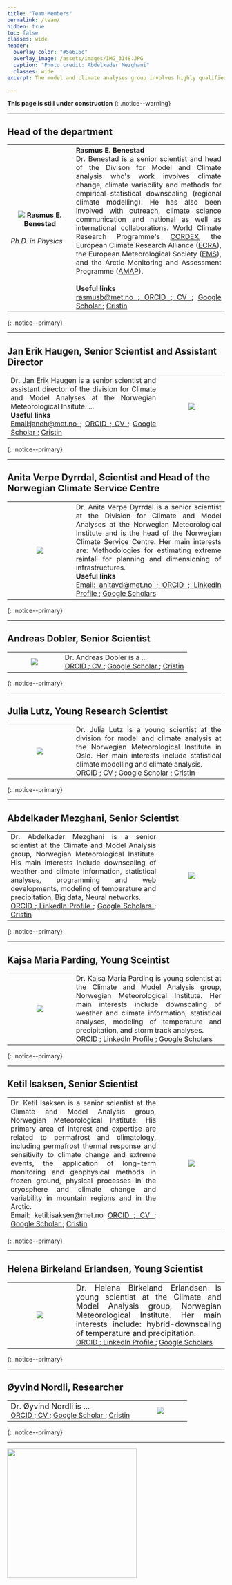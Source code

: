 ```yaml
---
title: "Team Members"
permalink: /team/
hidden: true
toc: false
classes: wide
header:
  overlay_color: "#5e616c"
  overlay_image: /assets/images/IMG_3148.JPG
  caption: "Photo credit: Abdelkader Mezghani"
  classes: wide
excerpt: The model and climate analyses group involves highly qualified leading scientists and researchers. The team consists of 13 members with different background and expertise.

---
```


**This page is still under construction**
{: .notice--warning}

---

## Head of the department
<table>
 <tr>
   <td width="30%" style ="border: none;"><center> <img src="https://metno.github.io/mk-website/assets/images/bio/rasmus2.jpeg"/> <strong> Rasmus E. Benestad</strong></center><br> <em> Ph.D. in Physics</em> </td> 
   <td align="justify" valign="top" style ="border: none;">
     <font size="3"> <strong> Rasmus E. Benestad </strong><br>
       Dr. Benestad is a senior scientist and head of the Divison for Model and Climate analysis who's work involves climate change, climate variability and methods for empirical-statistical downscaling (regional climate modelling). He has also been involved with outreach, climate science communication and national as well as international collaborations. World Climate Research Programme's <a href="https://cordex.org/domains/cordex-esd/">CORDEX</a>, the European Climate Research Alliance (<a href="http://www.ecra-climate.eu/about-us/executive-committee">ECRA</a>), the European Meteorological Society (<a href="https://www.emetsoc.org/about-ems/project-teams-committees/media-and-communication/">EMS</a>), and the Arctic Monitoring and Assessment Programme (<a href="https://www.amap.no/">AMAP</a>).</font><br><br>
     <strong> Useful links</strong><br>
     <a href=""> rasmusb@met.no </a>;<a href="https://orcid.org/0000-0002-5969-4508"> ORCID </a>;<a href="https://docs.google.com/document/d/14Vnfk0DuEwSPCJgnTAwzx1woqk4TWoivlrS7tBFU2SA/edit?usp=sharing"> CV </a>; <a href="https://scholar.google.com/citations?user=KYAUZL4AAAAJ&hl=no"> Google Scholar </a>; <a href="https://app.cristin.no/search.jsf?t=%22Rasmus%20Benestad%22"> Cristin </a> 
 </td>
 </tr>
 </table>
{: .notice--primary}

---

## Jan Erik Haugen, Senior Scientist and Assistant Director
<table>
 <tr>
  <td align="justify" style ="border: none;">
  <font size = "3"> Dr. Jan Erik Haugen is a senior scientist and assistant director of the division for Climate and Model Analyses at the Norwegian Meteorological Insitute. ... </font><br>
 <strong> Useful links</strong><br>
    <a href=""> Email:janeh@met.no </a>; <a href=""> ORCID </a>;<a href=""> CV </a>; <a href=""> Google Scholar </a>; <a href="https://app.cristin.no/persons/show.jsf?id=764220"> Cristin </a>
 </td>
 <td width="30%" style ="border: none;"><center> <img src="https://metno.github.io/mk-website/assets/images/bio/janerik.jpeg"/> </center></td>
  </tr>
 </table>
{: .notice--primary}

---

## Anita Verpe Dyrrdal, Scientist and Head of the Norwegian Climate Service Centre
<table>
 <tr>
 <td width="30%" style ="border: none;"><center> <img src="https://metno.github.io/mk-website/assets/images/bio/Anita_MET_Norway.png"/> </center></td> 
   <td align="justify" valign="top" style ="border: none;">
    <font size="3"> Dr. Anita Verpe Dyrrdal is a senior scientist at the Division for Climate and Model Analyses at the Norwegian Meteorological Institute and is the head of the Norwegian Climate Service Centre. Her main interests are: Methodologies for estimating extreme rainfall for planning and dimensioning of infrastructures.</font><br>
 <strong> Useful links</strong><br>
     <a href = ""> Email: anitavd@met.no </a>;<a href=""> ORCID </a>;<a href=""> LinkedIn Profile </a>; <a href=""> Google Scholars </a>
 </td>
 </tr>
 </table>
{: .notice--primary}

---

## Andreas Dobler, Senior Scientist
<table>
 <tr>
  <td width="30%" style ="border: none;"><center> <img src="https://metno.github.io/mk-website/assets/images/bio/andreas.jpeg"/> </center></td>
  <td align="justify" style ="border: none;">
  <font size="3"> Dr. Andreas Dobler is a ...</font><br>
 <a href=""> ORCID </a>;<a href=""> CV </a>; <a href=""> Google Scholar </a>; <a href="https://app.cristin.no/persons/show.jsf?id=764212"> Cristin </a>
 </td>
 </tr>
 </table>
{: .notice--primary}

---

## Julia Lutz, Young Research Scientist
<table>
 <tr>
  <td width="30%" style ="border: none;"><center> <img src="https://metno.github.io/mk-website/assets/images/bio/julia.jpeg"/> </center></td>
  <td align="justify" style ="border: none;">
  <font size="3"> Dr. Julia Lutz is a young scientist at the division for model and climate analysis at the Norwegian Meteorological Institute in Oslo. Her main interests include statistical climate modelling and climate analysis.</font><br> 
 <a href=""> ORCID </a>;<a href=""> CV </a>; <a href=""> Google Scholar </a>; <a href="https://app.cristin.no/persons/show.jsf?id=1081908"> Cristin </a>
 </td>
 </tr>
 </table>
{: .notice--primary}

---

## Abdelkader Mezghani, Senior Scientist
 <table>
 <tr>
  <td align="justify" style ="border: none;">
 <font size = "3"> Dr. Abdelkader Mezghani is a senior scientist at the Climate and Model Analysis group, Norwegian Meteorological Institute. His main interests include downscaling of weather and climate information, statistical analyses, programming and web developments, modeling of temperature and precipitation, Big data, Neural networks.</font><br>
 <a href="https://orcid.org/0000-0003-2825-5884"> ORCID </a>;<a href="https://no.linkedin.com/in/abdelkader-mezghani-8a3aa127"> LinkedIn Profile </a>; <a href="https://scholar.google.com/citations?user=oeIMYnUAAAAJ&hl=en"> Google Scholars </a>; <a href="https://app.cristin.no/persons/show.jsf?id=764228"> Cristin </a> 
 </td>
 <td width="30%" style ="border: none;"><center> <img src="https://metno.github.io/mk-website/assets/images/bio/abdelkader_metno.jpg"/> </center></td>
 </tr>
 </table>
{: .notice--primary}

---

## Kajsa Maria Parding, Young Sceintist
<table>
 <tr>
 <td width="30%" style ="border: none;"><center> <img src="https://metno.github.io/mk-website/assets/images/bio/kajsa_MET_Norway.png"/> </center></td>
 <td align="justify" style ="border: none;">
 <font size = 3> Dr. Kajsa Maria Parding is young scientist at the Climate and Model Analysis group, Norwegian Meteorological Institute. Her main interests include downscaling of weather and climate information, statistical analyses, modeling of temperature and precipitation, and storm track analyses.</font><br>
 <a href=""> ORCID </a>;<a href=""> LinkedIn Profile </a>; <a href=""> Google Scholars </a>
 </td>
 
  </tr>
 </table>
{: .notice--primary}

---

## Ketil Isaksen, Senior Scientist
<table>
 <tr>
  <td align="justify" style ="border: none;">
  <font size = "3">Dr. Ketil Isaksen is a senior scientist at the Climate and Model Analysis group, Norwegian Meteorological Institute. His primary area of interest and expertise are related to permafrost and climatology, including permafrost thermal response and sensitivity to climate change and extreme events, the application of long-term monitoring and geophysical methods in frozen ground, physical processes in the cryosphere and climate change and variability in mountain regions and in the Arctic.</font><br>
 Email: ketil.isaksen@met.no
 <a href="https://orcid.org/0000-0003-2356-5330"> ORCID </a>;<a href=""> CV </a>; <a href="https://scholar.google.no/citations?user=m-l6ggIAAAAJ&hl=en"> Google Scholar </a>; <a href="https://app.cristin.no/persons/show.jsf?id=764197"> Cristin </a>
 </td>
 <td width="30%" ><center> <img src="https://metno.github.io/mk-website/assets/images/bio/ketil.jpeg"/> </center></td>
  </tr>
 </table>
{: .notice--primary}

---

## Helena Birkeland Erlandsen, Young Scientist
<table>
 <tr>
  <td width="30%" ><center> <img src="https://metno.github.io/mk-website/assets/images/bio/helene_MET_Norway.png"/> </center></td>
  <td align="justify" style ="border: none;">
 <font size = "4"> Dr. Helena Birkeland Erlandsen is young scientist at the Climate and Model Analysis group, Norwegian Meteorological Institute. Her main interests include: hybrid-downscaling of temperature and precipitation.</font> <br>
 <a href=""> ORCID </a>;<a href=""> LinkedIn Profile </a>; <a href=""> Google Scholars </a>
 </td>
 </tr>
 </table>
{: .notice--primary}

---

## Øyvind Nordli, Researcher
<table>
 <tr>
  <td align="justify" style ="border: none;">
  <font size = "4"> Dr. Øyvind Nordli is ...</font><br>
 <a href=""> ORCID </a>;<a href=""> CV </a>; <a href=""> Google Scholar </a>; <a href="https://app.cristin.no/persons/show.jsf?id=764232"> Cristin </a>
 </td>
 <td width="30%" ><center> <img src="https://metno.github.io/mk-website/assets/images/bio/oyvind.jpeg"/> </center></td>
  </tr>
 </table>
{: .notice--primary}

---
<img src="https://metno.github.io/mk-website/assets/images/Met_RGB_Horisontal_ENG.jpg" width="300"/>
